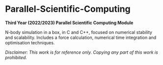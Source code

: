 # Parallel-Scientific-Computing
**Third Year (2022/2023) Parallel Scientific Computing Module**

N-body simulation in a box, in C and C++, focused on numerical stability and scalability. Includes a force calculation, numerical time integration and optimisation techniques.

_Disclaimer: This work is for reference only. Copying any part of this work is prohibited._
